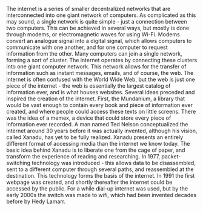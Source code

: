 The internet is a series of smaller decentralized networks that are interconnected into one giant network of computers. As complicated as this may sound, a single network is quite simple - just a connection between two computers. This can be achieved in several ways, but mostly is done through modems, or electromagnetic waves for using Wi-Fi. Modems convert an analogue signal into a digital signal, which allows computers to communicate with one another, and for one computer to request information from the other. Many computers can join a single network, forming a sort of cluster. The internet operates by connecting these clusters into one giant computer network. This network allows for the transfer of information such as instant messages, emails, and of course, the web. The internet is often confused with the World Wide Web, but the web is just one piece of the internet - the web is essentially the largest catalog of information ever, and is what houses websites.
Several ideas preceded and inspired the creation of the internet. First, the Mundanium, a library that would be vast enough to contain every book and piece of information ever created, and where people could access these texts on little screens. There was the idea of a memex, a device that could store every piece of information ever recorded. A man named Ted Nelson conceptualized the internet around 30 years before it was actually invented, although his vision, called Xanadu, has yet to be fully realized. Xanadu presents an entirely different format of accessing media than the internet we know today. The basic idea behind Xanadu is to liberate one from the cage of paper, and transform the experience of reading and researching.
In 1977, packet-switching technology was introduced - this allows data to be disassembled, sent to a different computer through several paths, and reassembled at the destination. This technology forms the basis of the internet. In 1991 the first webpage was created, and shortly thereafter the internet could be accessed by the public. For a while dial-up internet was used, but by the early 2000s the switch was made to wifi, which had been invented decades before by Hedy Lamarr.
